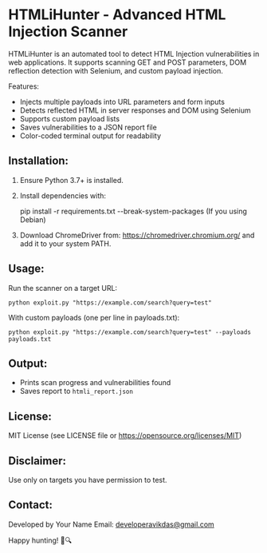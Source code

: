 HTMLiHunter - Advanced HTML Injection Scanner
=============================================

HTMLiHunter is an automated tool to detect HTML Injection vulnerabilities 
in web applications. It supports scanning GET and POST parameters, DOM 
reflection detection with Selenium, and custom payload injection.

Features:
- Injects multiple payloads into URL parameters and form inputs
- Detects reflected HTML in server responses and DOM using Selenium
- Supports custom payload lists
- Saves vulnerabilities to a JSON report file
- Color-coded terminal output for readability

Installation:
-------------
1. Ensure Python 3.7+ is installed.
2. Install dependencies with:

   pip install -r requirements.txt --break-system-packages (If you using Debian)

3. Download ChromeDriver from:
   https://chromedriver.chromium.org/
   and add it to your system PATH.

Usage:
------
Run the scanner on a target URL:

    python exploit.py "https://example.com/search?query=test"

With custom payloads (one per line in payloads.txt):

    python exploit.py "https://example.com/search?query=test" --payloads payloads.txt

Output:
-------
- Prints scan progress and vulnerabilities found
- Saves report to `htmli_report.json`

License:
--------
MIT License (see LICENSE file or https://opensource.org/licenses/MIT)

Disclaimer:
-----------
Use only on targets you have permission to test.

Contact:
--------
Developed by Your Name
Email: developeravikdas@gmail.com

Happy hunting! 🐛🔍
